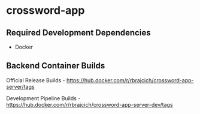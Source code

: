# crossword-app

## Required Development Dependencies
- Docker

## Backend Container Builds
Official Release Builds - https://hub.docker.com/r/rbrajcich/crossword-app-server/tags

Development Pipeline Builds - https://hub.docker.com/r/rbrajcich/crossword-app-server-dev/tags
